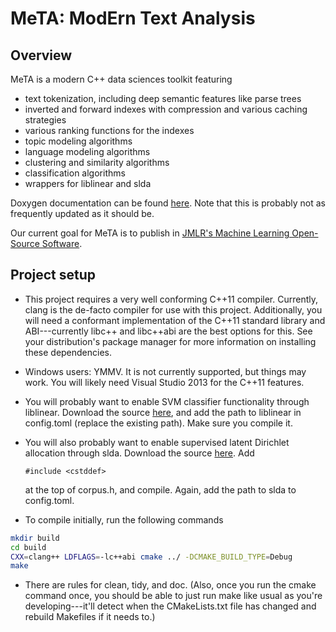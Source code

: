 # MeTA: ModErn Text Analysis

## Overview

MeTA is a modern C++ data sciences toolkit featuring
 - text tokenization, including deep semantic features like parse trees
 - inverted and forward indexes with compression and various caching strategies
 - various ranking functions for the indexes
 - topic modeling algorithms
 - language modeling algorithms
 - clustering and similarity algorithms
 - classification algorithms
 - wrappers for liblinear and slda

Doxygen documentation can be found
[here](http://web.engr.illinois.edu/~massung1/toolkit-doc/). Note that this is
probably not as frequently updated as it should be.

Our current goal for MeTA is to publish in [JMLR's Machine Learning Open-Source
Software](http://jmlr.org/mloss/).

## Project setup

 - This project requires a very well conforming C++11 compiler. Currently,
   clang is the de-facto compiler for use with this project. Additionally,
   you will need a conformant implementation of the C++11 standard library
   and ABI---currently libc++ and libc++abi are the best options for this.
   See your distribution's package manager for more information on
   installing these dependencies.

 - Windows users: YMMV. It is not currently supported, but things may
   work. You will likely need Visual Studio 2013 for the C++11 features.

 - You will probably want to enable SVM classifier functionality through
   liblinear. Download the source
   [here](http://www.csie.ntu.edu.tw/~cjlin/liblinear/), and add the path to
   liblinear in config.toml (replace the existing path). Make sure you compile
   it.

 - You will also probably want to enable supervised latent Dirichlet allocation
   through slda. Download the source
   [here](http://www.cs.cmu.edu/~chongw/slda/). Add
    ```
    #include <cstddef>
    ```
   at the top of corpus.h, and compile. Again, add the path to slda to
   config.toml.

 - To compile initially, run the following commands
```bash
mkdir build
cd build
CXX=clang++ LDFLAGS=-lc++abi cmake ../ -DCMAKE_BUILD_TYPE=Debug
make
```

 - There are rules for clean, tidy, and doc. (Also, once you run the cmake
   command once, you should be able to just run make like usual as you're
   developing---it'll detect when the CMakeLists.txt file has changed and
   rebuild Makefiles if it needs to.)
